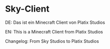 # Sky-Client

DE:
Das ist ein Minecraft Client von Platix Studios

EN:
This is a Minecraft Client from Platix Studios

Changelog:
From Sky Studios to Platix Studios

